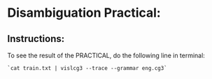 # Disambiguation Practical:

## Instructions:

   To see the result of the PRACTICAL, do the following line in terminal:

    `cat train.txt | vislcg3 --trace --grammar eng.cg3`
